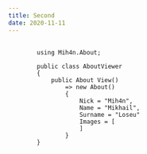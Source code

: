 ```yaml
---
title: Second
date: 2020-11-11
---
```


<pre>
    <code class="language-cs">
        using Mih4n.About;
        
        public class AboutViewer
        {
            public About View()
                => new About()
                {
                    Nick = "Mih4n",
                    Name = "Mikhail",
                    Surname = "Loseu"
                    Images = [
                    ]
                }
        }
    </code>
</pre>